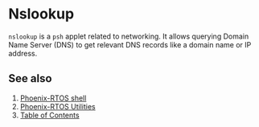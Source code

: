 # Nslookup

`nslookup` is a `psh` applet related to networking. It allows querying Domain Name Server (DNS) to get relevant DNS
records like a domain name or IP address.

## See also

1. [Phoenix-RTOS shell](psh.md)
2. [Phoenix-RTOS Utilities](../README.md)
3. [Table of Contents](../../README.md)
